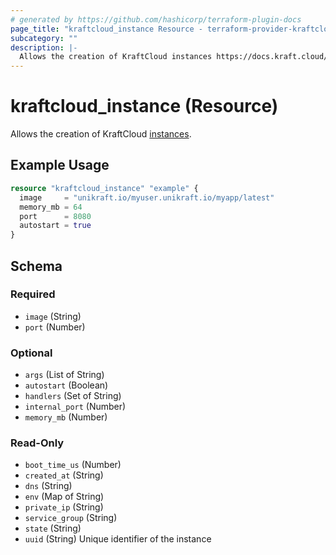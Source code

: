 ```yaml
---
# generated by https://github.com/hashicorp/terraform-plugin-docs
page_title: "kraftcloud_instance Resource - terraform-provider-kraftcloud"
subcategory: ""
description: |-
  Allows the creation of KraftCloud instances https://docs.kraft.cloud/002-rest-api-v1-instances.html.
---
```


# kraftcloud_instance (Resource)

Allows the creation of KraftCloud [instances](https://docs.kraft.cloud/002-rest-api-v1-instances.html).

## Example Usage

```terraform
resource "kraftcloud_instance" "example" {
  image     = "unikraft.io/myuser.unikraft.io/myapp/latest"
  memory_mb = 64
  port      = 8080
  autostart = true
}
```

<!-- schema generated by tfplugindocs -->
## Schema

### Required

- `image` (String)
- `port` (Number)

### Optional

- `args` (List of String)
- `autostart` (Boolean)
- `handlers` (Set of String)
- `internal_port` (Number)
- `memory_mb` (Number)

### Read-Only

- `boot_time_us` (Number)
- `created_at` (String)
- `dns` (String)
- `env` (Map of String)
- `private_ip` (String)
- `service_group` (String)
- `state` (String)
- `uuid` (String) Unique identifier of the instance
